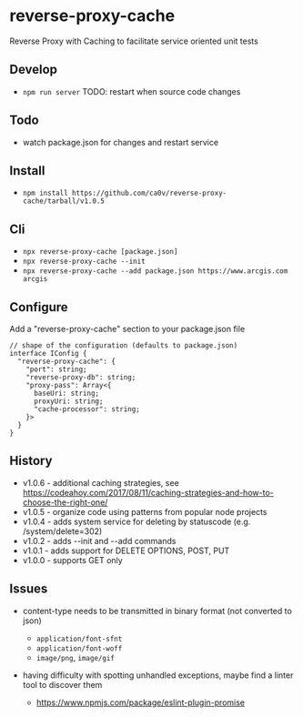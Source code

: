 # reverse-proxy-cache

Reverse Proxy with Caching to facilitate service oriented unit tests

## Develop

- `npm run server` TODO: restart when source code changes

## Todo

- watch package.json for changes and restart service

## Install

- `npm install https://github.com/ca0v/reverse-proxy-cache/tarball/v1.0.5`

## Cli

- `npx reverse-proxy-cache [package.json]`
- `npx reverse-proxy-cache --init`
- `npx reverse-proxy-cache --add package.json https://www.arcgis.com arcgis`

## Configure

Add a "reverse-proxy-cache" section to your package.json file

```
// shape of the configuration (defaults to package.json)
interface IConfig {
  "reverse-proxy-cache": {
    "port": string;
    "reverse-proxy-db": string;
    "proxy-pass": Array<{
      baseUri: string;
      proxyUri: string;
      "cache-processor": string;
    }>
  }
}
```

## History

- v1.0.6 - additional caching strategies, see https://codeahoy.com/2017/08/11/caching-strategies-and-how-to-choose-the-right-one/
- v1.0.5 - organize code using patterns from popular node projects
- v1.0.4 - adds system service for deleting by statuscode (e.g. /system/delete=302)
- v1.0.2 - adds --init and --add commands
- v1.0.1 - adds support for DELETE OPTIONS, POST, PUT
- v1.0.0 - supports GET only

## Issues

- content-type needs to be transmitted in binary format (not converted to json)

  - `application/font-sfnt`
  - `application/font-woff`
  - `image/png`, `image/gif`

- having difficulty with spotting unhandled exceptions, maybe find a linter tool to discover them

  - https://www.npmjs.com/package/eslint-plugin-promise
